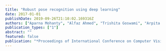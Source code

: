 ```yaml
---
title: "Robust pose recognition using deep learning"
date: 2017-01-01
publishDate: 2019-09-26T21:10:02.169316Z
authors: ["Aparna Mohanty", "Alfaz Ahmed", "Trishita Goswami", "Arpita Das", "Pratik Vaishnavi", "Rajiv Ranjan Sahay"]
publication_types: ["1"]
abstract: ""
featured: false
publication: "*Proceedings of International Conference on Computer Vision and Image Processing*"
---
```


